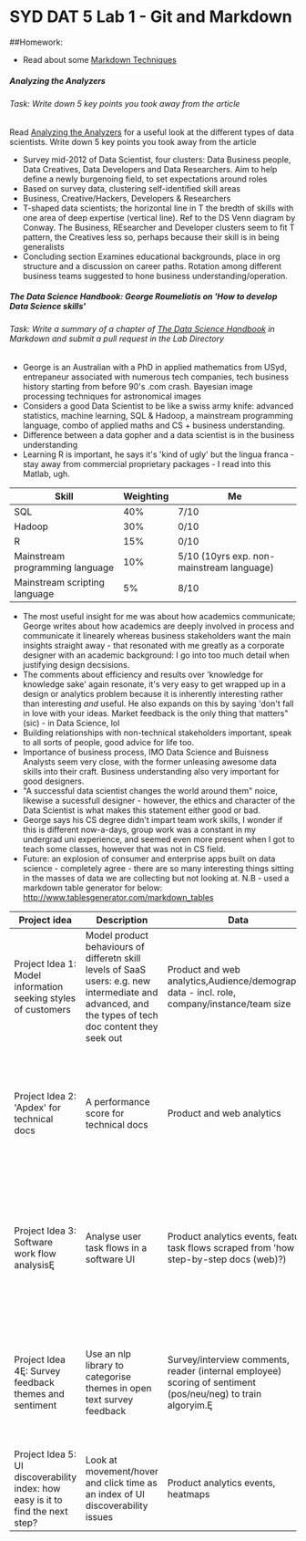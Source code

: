 # SYD DAT 5 Lab 1 - Git and Markdown

##Homework:
* Read about some [Markdown Techniques](http://daringfireball.net/projects/markdown/syntax)

##### Analyzing the Analyzers
###### Task: Write down 5 key points you took away from the article
Read [Analyzing the Analyzers](http://cdn.oreillystatic.com/oreilly/radarreport/0636920029014/Analyzing_the_Analyzers.pdf) for a useful look at the different types of data scientists. Write down 5 key points you took away from the article
* Survey mid-2012 of Data Scientist, four clusters: Data Business people, Data Creatives, Data Developers and Data Researchers. Aim to help define a newly burgenoing field, to set expectations around roles 
* Based on survey data, clustering self-identified skill areas
* Business, Creative/Hackers, Developers & Researchers
* T-shaped data scientists; the horizontal line in T the bredth of skills with one area of deep expertise (vertical line). Ref to the DS Venn diagram by Conway. The Business, REsearcher and Developer clusters seem to fit T pattern, the Creatives less so, perhaps because their skill is in being generalists
* Concluding section Examines educational backgrounds, place in org structure and a discussion on career paths. Rotation among different business teams suggested to hone business understanding/operation.

##### The Data Science Handbook: George Roumeliotis on 'How to develop Data Science skills'
###### Task: Write a summary of a chapter of [The Data Science Handbook](http://www.thedatasciencehandbook.com/) in Markdown and submit a pull request in the Lab Directory
* George is an Australian with a PhD in applied mathematics from USyd, entrepaneur associated with numerous tech companies, tech business history starting from before 90's .com crash. Bayesian image processing techniques for astronomical images
* Considers a good Data Scientist to be like a swiss army knife: advanced statistics, machine learning, SQL & Hadoop,
a mainstream programming language, combo of applied maths and CS + business understanding. 
* Difference between a data gopher and a data scientist is in the business understanding
* Learning R is important, he says it's 'kind of ugly' but the lingua franca - stay away from commercial proprietary packages - I read into this Matlab, ugh. 

| Skill                           | Weighting | Me                                        |
|---------------------------------|-----------|-------------------------------------------|
| SQL                             | 40%       | 7/10                                      |
| Hadoop                          | 30%       | 0/10                                      |
| R                               | 15%       | 0/10                                      |
| Mainstream programming language | 10%       | 5/10 (10yrs exp. non-mainstream language) |
| Mainstream scripting language   | 5%        | 8/10                                      |

* The most useful insight for me was about how academics communicate; George writes about how academics are deeply involved in process and communicate it linearely whereas business stakeholders want the main insights straight away - that resonated with me greatly as a corporate designer with an academic background: I go into too much detail when justifying design decsisions. 
* The comments about efficiency and results over 'knowledge for knowledge sake' again resonate, it's very easy to get wrapped up in a design or analytics problem because it is inherently interesting rather than interesting *and* useful. He also expands on this by saying 'don't fall in love with your ideas. Market feedback is the only thing that matters" (sic) - in Data Science, lol 
* Building relationships with non-technical stakeholders important, speak to all sorts of people, good advice for life too.
* Importance of business process, IMO Data Science and Buisness Analysts seem very close, with the former unleasing awesome data skills into their craft. Business understanding also very important for good designers. 
* "A successful data scientist changes the world around them" noice, likewise a sucessfull designer - however, the ethics and character of the Data Scientist is what makes this statement either good or bad.
* George says his CS degree didn't impart team work skills, I wonder if this is different now-a-days, group work was a constant in my undergrad uni experience, and seemed even more present when I got to teach some classes, however that was not in CS field. 
* Future: an explosion of consumer and enterprise apps built on data science - completely agree - there are so many interesting things sitting in the masses of data we are collecting but not looking at.
N.B - used a markdown table generator for below: http://www.tablesgenerator.com/markdown_tables
    
| Project idea                                                                    | Description                                                                                                                                           | Data                                                                                                         | Outcome                                                                                                                       | Model                                                                                                                       |
|---------------------------------------------------------------------------------|-------------------------------------------------------------------------------------------------------------------------------------------------------|--------------------------------------------------------------------------------------------------------------|-------------------------------------------------------------------------------------------------------------------------------|-----------------------------------------------------------------------------------------------------------------------------|
| Project Idea 1: Model information seeking styles of customers                   | Model product behaviours of differetn skill levels of SaaS users: e.g. new intermediate and advanced, and the types of tech doc content they seek out | Product and web analytics,Audience/demographic data - incl. role, company/instance/team size                 | Use the analysis to inform info support content in-product and org of docs for the right people and time                      | ISS model, MLR, cluster, predictive model of tech docs needs at different stages.Ę                                          |
|                                                                                 |                                                                                                                                                       |                                                                                                              |                                                                                                                               |                                                                                                                             |
| Project Idea 2: 'Apdex' for technical docs                                      | A performance score for technical docs                                                                                                                | Product and web analytics                                                                                    | Measure ROI on docs content in supporting product use. Identify the types of content that most support customers software use | MLR of product/docs use, NLP, predictive modeling.                                                                          |
| Project Idea 3: Software work flow analysisĘ                                    | Analyse user task flows in a software UI                                                                                                              | Product analytics events, feature task flows scraped from 'how to' step-by-step docs (web)?)                 | Model common user work flows, surface problematic work flows in the product, focus design decisions                           | Markov chains for identifying common task flows. Completion rates and false-starts/errors in performing feature task flows. |
| Project Idea 4Ę: Survey feedback themes and sentiment                           | Use an nlp library to categorise themes in open text survey feedback                                                                                  | Survey/interview comments, reader (internal employee) scoring of sentiment (pos/neu/neg) to train algoryim.Ę | Monitor emerging and changing themes in ongoing survey feedback to prioritise product design decisions                        | NLP, predictive learning, ML.                                                                                               |
| Project Idea 5: UI discoverability index: how easy is it to find the next step? | Look at movement/hover and click time as an index of UI discoverability issues                                                                        | Product analytics events, heatmaps                                                                           | UI discoverability score for a given interface element/task                                                                   | Time/ Distribution statistics, signal detection.                                                                            |
        

